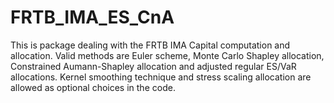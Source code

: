 # FRTB_IMA_ES_CnA
This is package dealing with the FRTB IMA Capital computation and allocation. Valid methods are Euler scheme, Monte Carlo Shapley allocation, Constrained Aumann-Shapley allocation and adjusted regular ES/VaR allocations. Kernel smoothing technique and stress scaling allocation are allowed as optional choices in the code.

